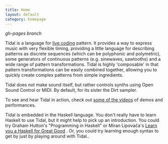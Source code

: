 ```yaml
---
title: Home
layout: default
category: homepage
---
```


*gh-pages branch*

Tidal is a language for [live coding](http://toplap.org/) pattern. It
provides a way to express music with very flexible timing, providing a
little language for describing patterns as discrete sequences (which
can be polyphonic and polymetric), some generators of continuous
patterns (e.g. sinewaves, sawtooths) and a wide range of pattern
transformations. Tidal is highly 'composable' in that pattern
transformations can be easily combined together, allowing you to
quickly create complex patterns from simple ingredients.

Tidal does not make sound itself, but rather controls synths using
Open Sound Control or MIDI. By default, for its sister the Dirt
sampler.

To see and hear Tidal in action, check out
[some of the videos](http://tidal.lurk.org/videos.html) of demos and
performances.

Tidal is embedded in the Haskell language. You don't really have to
learn Haskell to use Tidal, but it might help to pick up an
introduction. You could try Graham Hutton's "Programming in Haskell"
or Miran Lipovača's
[Learn you a Haskell for Great Good](http://learnyouahaskell.com/
"which has a free online version") . Or, you could try learning enough
syntax to get by just by playing around with Tidal..
